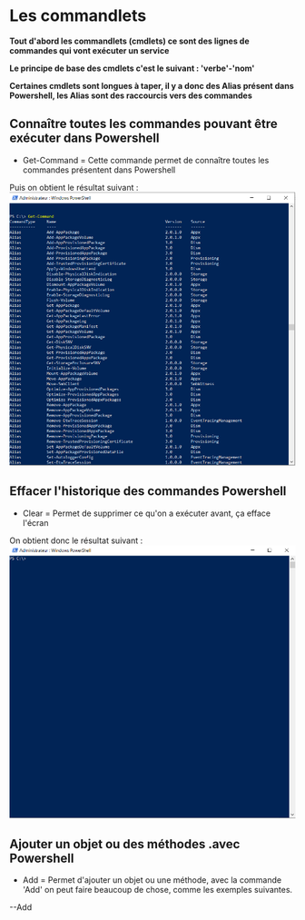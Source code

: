 # Les commandlets

__Tout d'abord les commandlets (cmdlets) ce sont des lignes de commandes qui vont exécuter un service__

__Le principe de base des cmdlets c'est le suivant : 'verbe'-'nom'__

__Certaines cmdlets sont longues à taper, il y a donc des Alias présent dans Powershell, les Alias sont des raccourcis vers des commandes__ 


## Connaître toutes les commandes pouvant être exécuter dans Powershell

- Get-Command = Cette commande permet de connaître toutes les commandes présentent dans Powershell

Puis on obtient le résultat suivant : ![drawing](https://github.com/kevinguyodo/Powershell/blob/main/get-command.PNG)

## Effacer l'historique des commandes Powershell

- Clear = Permet de supprimer ce qu'on a exécuter avant, ça efface l'écran

On obtient donc le résultat suivant : ![](https://github.com/kevinguyodo/Powershell/blob/main/Clear.PNG)

## Ajouter un objet ou des méthodes .avec Powershell

- Add = Permet d'ajouter un objet ou une méthode, avec la commande 'Add' on peut faire beaucoup de chose, comme les exemples suivantes.

--Add

